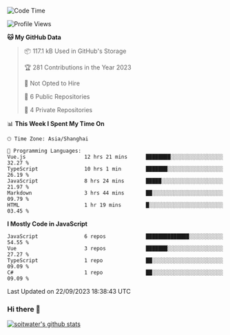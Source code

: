<!--START_SECTION:waka-->
![Code Time](http://img.shields.io/badge/Code%20Time-2%2C572%20hrs%2031%20mins-blue)

![Profile Views](http://img.shields.io/badge/Profile%20Views-0-blue)

**🐱 My GitHub Data** 

> 📦 117.1 kB Used in GitHub's Storage 
 > 
> 🏆 281 Contributions in the Year 2023
 > 
> 🚫 Not Opted to Hire
 > 
> 📜 6 Public Repositories 
 > 
> 🔑 4 Private Repositories 
 > 
📊 **This Week I Spent My Time On** 

```text
🕑︎ Time Zone: Asia/Shanghai

💬 Programming Languages: 
Vue.js                   12 hrs 21 mins      ████████░░░░░░░░░░░░░░░░░   32.27 % 
TypeScript               10 hrs 1 min        ███████░░░░░░░░░░░░░░░░░░   26.19 % 
JavaScript               8 hrs 24 mins       █████░░░░░░░░░░░░░░░░░░░░   21.97 % 
Markdown                 3 hrs 44 mins       ██░░░░░░░░░░░░░░░░░░░░░░░   09.79 % 
HTML                     1 hr 19 mins        █░░░░░░░░░░░░░░░░░░░░░░░░   03.45 % 
```

**I Mostly Code in JavaScript** 

```text
JavaScript               6 repos             ██████████████░░░░░░░░░░░   54.55 % 
Vue                      3 repos             ███████░░░░░░░░░░░░░░░░░░   27.27 % 
TypeScript               1 repo              ██░░░░░░░░░░░░░░░░░░░░░░░   09.09 % 
C#                       1 repo              ██░░░░░░░░░░░░░░░░░░░░░░░   09.09 % 
```




 Last Updated on 22/09/2023 18:38:43 UTC
<!--END_SECTION:waka-->

### Hi there 👋
[![soitwater's github stats](https://github-readme-stats.vercel.app/api?username=soitwater)](https://github.com/soitwater/github-readme-stats)

